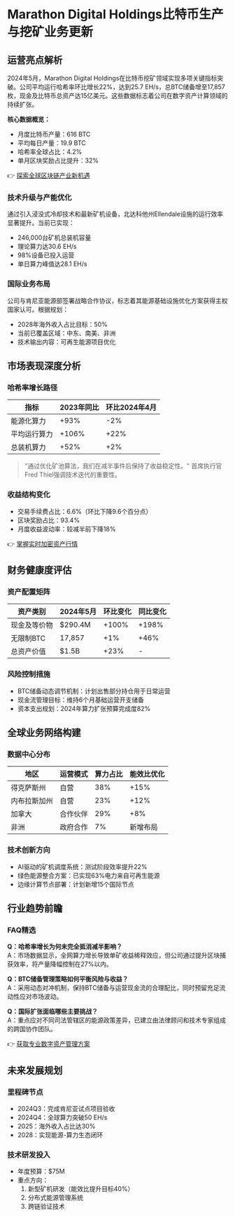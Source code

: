 # Marathon Digital Holdings比特币生产与挖矿业务更新

## 运营亮点解析

2024年5月，Marathon Digital Holdings在比特币挖矿领域实现多项关键指标突破。公司平均运行哈希率环比增长22%，达到25.7 EH/s，总BTC储备增至17,857枚，现金及比特币总资产达15亿美元。这些数据标志着公司在数字资产计算领域的持续扩张。

**核心数据概览：**
- 月度比特币产量：616 BTC
- 平均每日产量：19.9 BTC
- 哈希率全球占比：4.2%
- 单月区块奖励占比提升：32%

👉 [探索全球区块链产业新机遇](https://bit.ly/okx_welcome)

### 技术升级与产能优化
通过引入浸没式冷却技术和最新矿机设备，北达科他州Ellendale设施的运行效率显著提升。当前已实现：
- 246,000台矿机总装机容量
- 理论算力达30.6 EH/s
- 98%设备已投入运营
- 单日算力峰值达28.1 EH/s

### 国际业务布局
公司与肯尼亚能源部签署战略合作协议，标志着其能源基础设施优化方案获得主权国家认可。根据规划：
- 2028年海外收入占比目标：50%
- 当前已覆盖区域：中东、南美、非洲
- 技术输出内容：可再生能源项目优化

## 市场表现深度分析

### 哈希率增长路径
| 指标          | 2023年同比 | 环比2024年4月 |
|---------------|------------|---------------|
| 能源化算力    | +93%       | -2%           |
| 平均运行算力  | +106%      | +22%          |
| 总装机算力    | +52%       | +2%           |

> "通过优化矿池算法，我们在减半事件后保持了收益稳定性。" 首席执行官Fred Thiel强调技术迭代的重要性。

### 收益结构变化
- 交易手续费占比：6.6%（环比下降9.6个百分点）
- 区块奖励占比：93.4%
- 月度收益波动率：较减半前下降18%

👉 [掌握实时加密资产行情](https://bit.ly/okx_welcome)

## 财务健康度评估

### 资产配置矩阵
| 资产类别       | 2024年5月 | 环比变化 | 同比变化 |
|----------------|-----------|----------|----------|
| 现金及等价物   | $290.4M   | +100%    | +198%    |
| 无限制BTC      | 17,857    | +1%      | +46%     |
| 总资产价值     | $1.5B     | +23%     | -        |

### 风险控制措施
- BTC储备动态调节机制：计划出售部分持仓用于日常运营
- 现金流管理目标：维持6个月基础运营开支储备
- 资本支出规划：2024年算力扩张预算完成度82%

## 全球业务网络构建

### 数据中心分布
| 地区       | 运营模式   | 算力占比 | 能效比优化 |
|------------|------------|----------|------------|
| 得克萨斯州 | 自营       | 38%      | +15%       |
| 内布拉斯加州| 自营       | 23%      | +12%       |
| 加拿大     | 合作伙伴   | 29%      | +8%        |
| 非洲       | 政府合作   | 7%       | 新增布局   |

### 技术创新方向
- AI驱动的矿机调度系统：测试阶段效率提升22%
- 绿色能源整合方案：已实现63%电力来自可再生能源
- 边缘计算节点部署：计划新增15个国际节点

## 行业趋势前瞻

### FAQ精选

**Q：哈希率增长为何未完全抵消减半影响？**  
A：市场数据显示，全网算力增长导致单矿收益稀释效应，但公司通过提升区块捕获效率，将产量降幅控制在27%以内。

**Q：BTC储备管理策略如何平衡风险与收益？**  
A：采用动态对冲机制，保持BTC储备与运营现金流的合理配比，同时预留充足流动性应对市场波动。

**Q：国际扩张面临哪些主要挑战？**  
A：重点应对不同司法管辖区的能源政策差异，已建立由法律顾问和技术专家组成的跨国协作团队。

👉 [获取专业数字资产管理方案](https://bit.ly/okx_welcome)

## 未来发展规划

### 里程碑节点
- 2024Q3：完成肯尼亚试点项目验收
- 2024Q4：全球算力突破50 EH/s
- 2025：海外收入占比达30%
- 2028：实现能源-算力生态闭环

### 技术研发投入
- 年度预算：$75M
- 重点方向：
  1. 新型矿机研发（能效比提升目标40%）
  2. 分布式能源管理系统
  3. 跨链验证技术
